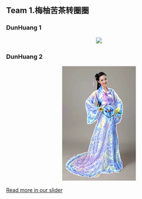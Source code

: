 ## Team 1.梅柚苦茶转圈圈

### DunHuang 1

<p align="center">
    <img src="show2.jpg" width="200"\>
</p>

### DunHuang 2

<p align="center">
    <img src="show2.png" width="200"\>
</p>

[Read more in our slider](T9.pdf)